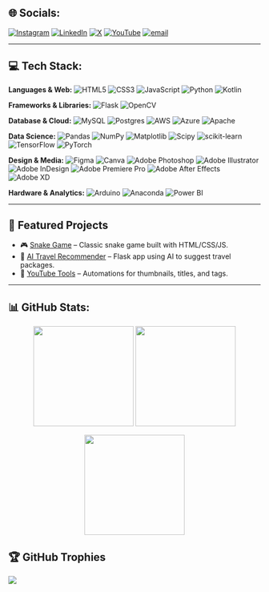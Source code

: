 
## 🌐 Socials:
[![Instagram](https://img.shields.io/badge/Instagram-%23E4405F.svg?logo=Instagram&logoColor=white)](https://instagram.com/vinay_sty)
[![LinkedIn](https://img.shields.io/badge/LinkedIn-%230077B5.svg?logo=linkedin&logoColor=white)](https://www.linkedin.com/in/vinæy-pal-6660aa220/)
[![X](https://img.shields.io/badge/X-black.svg?logo=X&logoColor=white)](https://x.com/@V1NAYPAL)
[![YouTube](https://img.shields.io/badge/YouTube-%23FF0000.svg?logo=YouTube&logoColor=white)](https://youtube.com/@stygaming)
[![email](https://img.shields.io/badge/Email-D14836?logo=gmail&logoColor=white)](mailto:vinaypaldm@gmail.com)

---

## 💻 Tech Stack:

**Languages & Web:**
![HTML5](https://img.shields.io/badge/html5-%23E34F26.svg?style=for-the-badge&logo=html5&logoColor=white)
![CSS3](https://img.shields.io/badge/css3-%231572B6.svg?style=for-the-badge&logo=css3&logoColor=white)
![JavaScript](https://img.shields.io/badge/javascript-%23323330.svg?style=for-the-badge&logo=javascript&logoColor=%23F7DF1E)
![Python](https://img.shields.io/badge/python-3670A0?style=for-the-badge&logo=python&logoColor=ffdd54)
![Kotlin](https://img.shields.io/badge/kotlin-%237F52FF.svg?style=for-the-badge&logo=kotlin&logoColor=white)

**Frameworks & Libraries:**
![Flask](https://img.shields.io/badge/flask-%23000.svg?style=for-the-badge&logo=flask&logoColor=white)
![OpenCV](https://img.shields.io/badge/opencv-%23white.svg?style=for-the-badge&logo=opencv&logoColor=white)

**Database & Cloud:**
![MySQL](https://img.shields.io/badge/mysql-4479A1.svg?style=for-the-badge&logo=mysql&logoColor=white)
![Postgres](https://img.shields.io/badge/postgres-%23316192.svg?style=for-the-badge&logo=postgresql&logoColor=white)
![AWS](https://img.shields.io/badge/AWS-%23FF9900.svg?style=for-the-badge&logo=amazon-aws&logoColor=white)
![Azure](https://img.shields.io/badge/azure-%230072C6.svg?style=for-the-badge&logo=microsoftazure&logoColor=white)
![Apache](https://img.shields.io/badge/apache-%23D42029.svg?style=for-the-badge&logo=apache&logoColor=white)

**Data Science:**
![Pandas](https://img.shields.io/badge/pandas-%23150458.svg?style=for-the-badge&logo=pandas&logoColor=white)
![NumPy](https://img.shields.io/badge/numpy-%23013243.svg?style=for-the-badge&logo=numpy&logoColor=white)
![Matplotlib](https://img.shields.io/badge/Matplotlib-%23ffffff.svg?style=for-the-badge&logo=Matplotlib&logoColor=black)
![Scipy](https://img.shields.io/badge/SciPy-%230C55A5.svg?style=for-the-badge&logo=scipy&logoColor=%white)
![scikit-learn](https://img.shields.io/badge/scikit--learn-%23F7931E.svg?style=for-the-badge&logo=scikit-learn&logoColor=white)
![TensorFlow](https://img.shields.io/badge/TensorFlow-%23FF6F00.svg?style=for-the-badge&logo=TensorFlow&logoColor=white)
![PyTorch](https://img.shields.io/badge/PyTorch-%23EE4C2C.svg?style=for-the-badge&logo=PyTorch&logoColor=white)

**Design & Media:**
![Figma](https://img.shields.io/badge/figma-%23F24E1E.svg?style=for-the-badge&logo=figma&logoColor=white)
![Canva](https://img.shields.io/badge/Canva-%2300C4CC.svg?style=for-the-badge&logo=Canva&logoColor=white)
![Adobe Photoshop](https://img.shields.io/badge/adobe%20photoshop-%2331A8FF.svg?style=for-the-badge&logo=adobe%20photoshop&logoColor=white)
![Adobe Illustrator](https://img.shields.io/badge/adobe%20illustrator-%23FF9A00.svg?style=for-the-badge&logo=adobe%20illustrator&logoColor=white)
![Adobe InDesign](https://img.shields.io/badge/Adobe%20InDesign-49021F?style=for-the-badge&logo=adobeindesign&logoColor=FF3366)
![Adobe Premiere Pro](https://img.shields.io/badge/Adobe%20Premiere%20Pro-9999FF.svg?style=for-the-badge&logo=Adobe%20Premiere%20Pro&logoColor=white)
![Adobe After Effects](https://img.shields.io/badge/Adobe%20After%20Effects-9999FF.svg?style=for-the-badge&logo=Adobe%20After%20Effects&logoColor=white)
![Adobe XD](https://img.shields.io/badge/Adobe%20XD-470137?style=for-the-badge&logo=Adobe%20XD&logoColor=#FF61F6)

**Hardware & Analytics:**
![Arduino](https://img.shields.io/badge/-Arduino-00979D?style=for-the-badge&logo=Arduino&logoColor=white)
![Anaconda](https://img.shields.io/badge/Anaconda-%2344A833.svg?style=for-the-badge&logo=anaconda&logoColor=white)
![Power BI](https://img.shields.io/badge/power_bi-F2C811?style=for-the-badge&logo=powerbi&logoColor=black)

---

## 📁 Featured Projects

- 🎮 [Snake Game](https://github.com/V1naypal/snake-game) – Classic snake game built with HTML/CSS/JS.
- 🧠 [AI Travel Recommender](https://github.com/V1naypal/ai-travel-recommender) – Flask app using AI to suggest travel packages.
- 🎥 [YouTube Tools](https://github.com/V1naypal/youtube-tools) – Automations for thumbnails, titles, and tags.

---

## 📊 GitHub Stats:
<p align="center"> <img src="https://github-readme-stats.vercel.app/api?username=V1naypal&show_icons=true&theme=radical&hide_border=true&include_all_commits=true&count_private=true" height="200" /> <img src="https://github-readme-streak-stats.herokuapp.com/?user=V1naypal&theme=radical&hide_border=true" height="200" /> </p> <p align="center"> <img src="https://github-readme-stats.vercel.app/api/top-langs/?username=V1naypal&layout=compact&theme=radical&hide_border=true" height="200" /> </p>

## 🏆 GitHub Trophies

![](https://github-profile-trophy.vercel.app/?username=V1naypal&theme=radical&no-frame=false&no-bg=false&margin-w=4)
